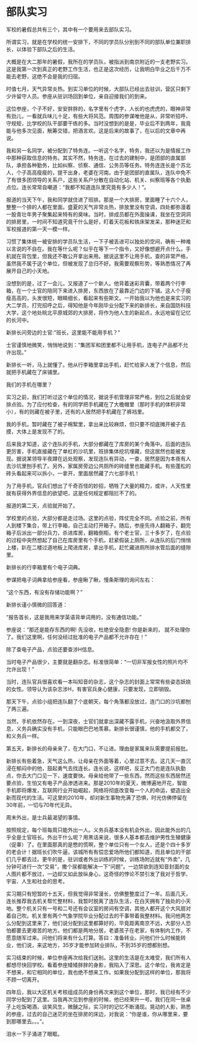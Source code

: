 # 部队实习

军校的暑假总共有三个，其中有一个要用来去部队实习。

所谓实习，就是在学校的统一安排下，不同的学员队分别到不同的部队单位兼职排长，以体验下部队之后的生活。

大概是在大二那年的暑假，我所在的学员队，被指派到南京附近的一支老野实习。这是我第一次到真正的老野工作生活，也正是这次经历，让我明白毕业之后千万不能去老野，这绝不会是我的归宿。

时值七月，天气异常炎热。到实习单位的时候，大部队已经出去驻训，营区只剩下少许留守人员。参座从驻训场回到单位，亲自迎接我们的到来。

这位参座，个子不好，安安胖胖的，名字里有个虎字，人长的也虎虎的，眼神非常有劲儿，一看就兵味儿十足，有些大将风范。周围的参谋唯他是从，非常听招呼、守规矩，比学校的队干部要干练的多。当时没想到的是是，毕业后不到两年，我竟能与他多次见面，觥筹交错，把酒言欢。这是后来的故事了，在以后的文章中再说。

我和另一名同学，被分配到了特务连。一听这个名字，特务，我还以为是情报工作中那种获取信息的特务。其实不然，特务连，在过去的建制中，是团部的直属部队，承担各种勤务，比如纠察、侦察、通信、公务员等任务。特务连连长是个苏北人，个子高高瘦瘦的，提干出身，老婆在河南。由于是团部的直属队，连队中免不了有很多团领导的关系户，这些关系户分散在自动化站、机关、纠察班等各个执勤点位。连长常常自嘲道：“我都不知道连队里究竟有多少人！”。

报道的当天下午，我和同学就住进了班排。那是一个大排房，里面睡了十六个人，整整一个排的人都在里面。盛夏的天气非常炎热，排放里没有空调，四处都弥漫着一股青壮年男子聚集起来特有的臭味。当时，排成员都在外面操课，我坐在空洞洞的排房里，一时间不知道究竟干什么是好，盯着天花板和铁床架发呆，那种迷茫和军校报道的第一天一模一样。

习惯了集体统一被安排的学员队生活，一下子被丢进可以独处的空间，确有一种难以言说的不自在。我在等什么呢？似乎在等下一个指令，又好像想避开点什么。手机就在背包里，但我还不敢公开拿出来用。据说这里不让用手机，查的非常严格，虽然我不属于这个单位，但被发现了总归不好。我需要观察形势，等熟悉情况了再展开自己的小天地。

没想到的是，过了一会儿，又报道了一个新人。他背着迷彩背囊，带着两个行李箱，在一个士官的陪同下来进入排房，东西放在了最靠近门边的下铺。这人个子瘦瘦高高的，头发很短，眼睛细长，看起来有些斯文。一开始我以为他也是来实习的大二学员，打完招呼之后，得知他是今年刚毕业分配下来的新排长，来自国防科技大学，这个地处皖北平原城郊的大排房，将作为他人生的新起点，永远地留在记忆的长河中。

新排长问旁边的士官:"班长，这里能不能用手机？"

士官谨慎地微笑，悄悄地说到：“集团军和团里都不让用手机，连电子产品都不允许出现。”

新排长一听，马上就懂了。他从行李箱里拿出手机，赶忙给家人发了个信息，然后就把手机藏在了床铺里。

我们的手机在哪里？

实习之前，我们打听过这个单位的情况，据说手机管理非常严格，到位之后就会安排点验。为了应付检查，有的同学把手机藏在了大檐帽里（那时手机的体积非常小），有的则藏在被子里，还有的人居然把手机藏在了裤裆里。

我的手机，暂时藏在了被子棉絮里，拿出来比较麻烦，但只要不彻底摊开被子去摸，大体上是发现不了的。

后来我才知道，这个连队的手机，大部分都藏在了库房的某个角落中。后面的连队更厉害，手机直接藏在了单杠的沙坑里，班排集体挖坑埋藏，但这居然也能被发现。据说某领导半夜蹲在远处观察，发现连队有异动，一查，居然是因为本夜有人去沙坑里刨手机了。另外，家属房旁边公共厕所的砖缝里也能藏手机。有些蓬松的砖头看起来可以拆小，一拿开，里面居然藏了六七部手机！

为了用手机，官兵们想出了千奇百怪的妙招，牺牲了大量的精力，或许，人天性里就有获得外界信息的欲望吧，这是任何规定都阻拦不了的。

报道的第二天，点验就开始了。

学校里的点验，大部分都是走过场。这里的点验，阵仗完全不同。点验之前，所有人到楼下集合，带上行李箱，自己主动打开箱子。随后，参座先待人翻箱子，翻完箱子后派出一部分兵力，杀进库房，翻箱倒柜。有个老士官，三十多岁了，在点验的过程中突然想起了自己在库房里有个手机，赶紧假装上厕所，从连队的后门悄悄上楼，趴在二楼过道地板上爬进库房，拿出手机，赶忙藏进厕所排水管后面的缝隙里。

新排长的行李箱里有个电子词典。

参谋把电子词典拿给参座看，参座瞅了瞅，慢条斯理的询问左右：

“这个东西，有没有存储功能啊？”

新排长谨小慎微的回答道：

“报告首长，这是我用来学英语背单词用的，没有通信功能。”

参座说：“那还是能存东西的啊! 先没收，杜绝安全隐患! 你是新来的， 就不处理你了。我们这里啊，任何没经过批准的电子产品都不允许存在！”

除了查电子产品，点验还要查涉H信息。

当时电子产品很少，主要就是翻杂志。标准很简单：“一切非军报女性的照片均不允许出现！”

当时，连队官兵很喜欢看一本叫知音的杂志，这个杂志的封面上常常有些姿态妖娆的女性。领导认为该杂志涉H，有害官兵身心健康，只要发现，立即销毁。

那天下午，点验小组把连队翻了个底朝天，每个角落都没放过，连门口的沙坑都刨了两三遍。

当然，手机依然存在。一到深夜，士官们就拿出深藏不露手机，兴奋地汲取外界信息，义务兵确实没有手机，只能眼巴巴地羡慕。新排长很谨慎，他的手机都交了，和义务兵一样。

第五天，新排长的母亲来了，在大门口，不让进。理由是家属来队需要提前报批。

新排长有些着急，天气这么热，让母亲在外面等着，心里过意不去。这几天一直沉浸在郁闷中的他，鼓起勇气去找连长。连长说，这样吧，反正大门也是连队执勤点，你去大门口见一下，速度要快。母亲给他带了一些东西，然而这些东西居然还要点验，生怕又有电子产品渗透进来。那是2010年的夏天，微博遍地开花，智能手机即将爆发，互联网行业开始崛起，网络将彻底改变每一个人的命运，塑造出全新而现代的生活。可这里的2010年，却对新生事物充满了恐惧，时光仿佛停留在30年前，一切与70年代无异。

周末外出，是士兵最渴望的事情。

按照规定，每个班每周只能外出一人。义务兵基本没有机会外出，因此能外出的几乎全是士官班长。外出干什么呢？用黑话来说，很多人基本都去维护男性生殖健康（促睾）了。在里面那真的是憋的慌啊，整个单位只有一个女人，还是个四十多岁的老会计！据班长们吹牛逼，该城所有有偿恋爱场所他们都知道，而且单位的干部们几乎都去过。更牛的是，驻训或者外出训练的时候，训练场附近就有“外卖”，几分钟可进行一次“交易”，撒个尿都能解决一下“问题”。一边禁欲到连知音封面的女人图片都不放过，一边却又如此放纵身心，这奇怪的悖论不禁引发了我对于哲学、宇宙、人生和社会的思考。

实习期只有短暂的十五天，但我觉得非常漫长，仿佛整整度过了一年。后面几天，连长推荐我去机关帮忙整材料，我暂时脱离了连队生活，在白天拥有了独处的小天地。整个机关只有一号和二号还有会议室的房间有空调，其他人都开这个大风扇对着自己吹。机关里有两个气象学院毕业分配过去的干事带着我整材料。我问他两怎么分配到这里来了，他们说分配到这里都算好的，毕竟距离南京不远，大部分人恐怕都要去更艰苦的地方。他们都是两地分居，老婆孩子在老家，有体制内工作，不愿意随军过来。问他们将来有什么打算。答曰：准备转业。问他们什么时候能转业，他们说，来这地方，35岁才能参加转业排队，不到35岁的想都别想。

实习结束的时候，单位参座再次给我们送别。这里的生活是在太难受，我们所有人都想尽快回学校。看着参座矮矮胖胖的身影，我陷入了深思。这个单位，我肯定是不想来，和它相同的单位，我也绝不想来工作。如果我分配到这样的单位，那我将不顾一切离开。

四年后，我以大区机关考核组成员的身份再次来到这个单位，那时，我已经有不少同学分配到了这里。当我再次见到参座的时候，他已经荣升一号。我们在同一张桌子上吃饭喝酒，谈笑风生，微醺之际，实习时的记忆不断涌现。晃动的人影，熟悉的参座，过去的自己迷茫的坐在排房的床边，对我说：“你是谁，你从哪里来，要到那哪里去。。。”。

泪水一下子涌进了眼眶。